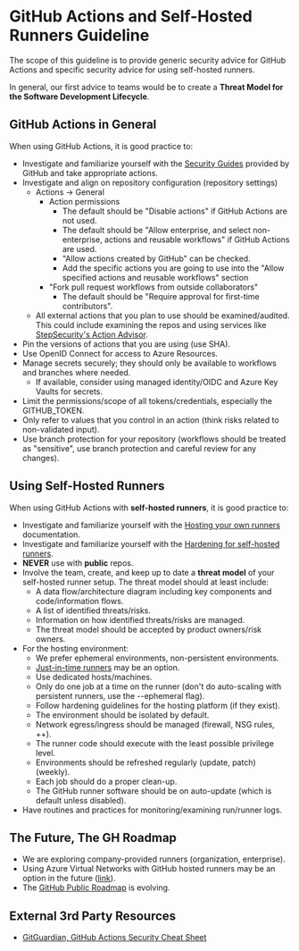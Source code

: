 # GitHub Actions and Self-Hosted Runners Guideline

The scope of this guideline is to provide generic security advice for GitHub Actions and specific security advice for using self-hosted runners.

In general, our first advice to teams would be to create a **Threat Model for the Software Development Lifecycle**.

## GitHub Actions in General

When using GitHub Actions, it is good practice to:

- Investigate and familiarize yourself with the [Security Guides](https://docs.github.com/en/actions/security-guides) provided by GitHub and take appropriate actions.
- Investigate and align on repository configuration (repository settings)
    - Actions -> General
        - Action permissions
            - The default should be "Disable actions" if GitHub Actions are not used.
            - The default should be "Allow enterprise, and select non-enterprise, actions and reusable workflows" if GitHub Actions are used.
            - "Allow actions created by GitHub" can be checked.
            - Add the specific actions you are going to use into the "Allow specified actions and reusable workflows" section
        - "Fork pull request workflows from outside collaborators"
            - The default should be "Require approval for first-time contributors".
  - All external actions that you plan to use should be examined/audited. This could include examining the repos and using services like [StepSecurity's Action Advisor](https://app.stepsecurity.io/action-advisor).
- Pin the versions of actions that you are using (use SHA).
- Use OpenID Connect for access to Azure Resources.
- Manage secrets securely; they should only be available to workflows and branches where needed.
    - If available, consider using managed identity/OIDC and Azure Key Vaults for secrets.
- Limit the permissions/scope of all tokens/credentials, especially the GITHUB_TOKEN.
- Only refer to values that you control in an action (think risks related to non-validated input).
- Use branch protection for your repository (workflows should be treated as "sensitive", use branch protection and careful review for any changes).
  

## Using Self-Hosted Runners

When using GitHub Actions with **self-hosted runners**, it is good practice to:

- Investigate and familiarize yourself with the [Hosting your own runners](https://docs.github.com/en/actions/hosting-your-own-runners) documentation.
- Investigate and familiarize yourself with the [Hardening for self-hosted runners](https://docs.github.com/en/actions/security-guides/security-hardening-for-github-actions#hardening-for-self-hosted-runners).
- **NEVER** use with **public** repos.
- Involve the team, create, and keep up to date a **threat model** of your self-hosted runner setup. The threat model should at least include:
    - A data flow/architecture diagram including key components and code/information flows.
    - A list of identified threats/risks.
    - Information on how identified threats/risks are managed.
    - The threat model should be accepted by product owners/risk owners.
- For the hosting environment:
    - We prefer ephemeral environments, non-persistent environments.
    - [Just-in-time runners](https://docs.github.com/en/actions/security-guides/security-hardening-for-github-actions#using-just-in-time-runners) may be an option.
    - Use dedicated hosts/machines.
    - Only do one job at a time on the runner (don't do auto-scaling with persistent runners, use the --ephemeral flag).
    - Follow hardening guidelines for the hosting platform (if they exist).
    - The environment should be isolated by default.
    - Network egress/ingress should be managed (firewall, NSG rules, ++).
    - The runner code should execute with the least possible privilege level.
    - Environments should be refreshed regularly (update, patch) (weekly).
    - Each job should do a proper clean-up.
    - The GitHub runner software should be on auto-update (which is default unless disabled).
- Have routines and practices for monitoring/examining run/runner logs.

## The Future, The GH Roadmap

- We are exploring company-provided runners (organization, enterprise).
- Using Azure Virtual Networks with GitHub hosted runners may be an option in the future ([link](https://docs.github.com/en/enterprise-cloud@latest/admin/configuration/configuring-private-networking-for-hosted-compute-products/about-using-github-hosted-runners-in-your-azure-virtual-network)).
- The [GitHub Public Roadmap](https://github.com/orgs/github/projects/4247/views/1?filterQuery=is%3Aopen+label%3Aactions+) is evolving.

## External 3rd Party Resources

- [GitGuardian, GitHub Actions Security Cheat Sheet](https://blog.gitguardian.com/github-actions-security-cheat-sheet/)

